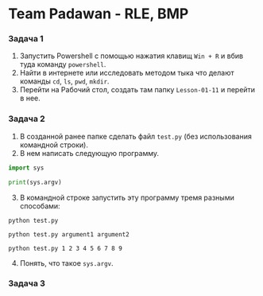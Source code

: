 # Team Padawan - RLE, BMP

### Задача 1

1. Запустить Powershell с помощью нажатия клавищ `Win + R` и вбив туда команду `powershell`.
2. Найти в интернете или исследовать методом тыка что делают команды `cd`, `ls`, `pwd`, `mkdir`.
3. Перейти на Рабочий стол, создать там папку `Lesson-01-11` и перейти в нее.

### Задача 2

1. В созданной ранее папке сделать файл `test.py` (без использования командной строки).
2. В нем написать следующую программу.    
```python
import sys

print(sys.argv)
``` 
3. В командной строке запустить эту программу тремя разными способами:
```
python test.py
```
```
python test.py argument1 argument2
```
```
python test.py 1 2 3 4 5 6 7 8 9
```
4. Понять, что такое `sys.argv`.

### Задача 3


